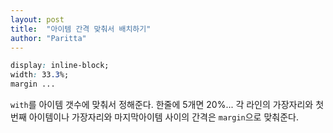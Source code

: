 ```yaml
---
layout: post
title:  "아이템 간격 맞춰서 배치하기"
author: "Paritta"
---
```


``` css
display: inline-block;
width: 33.3%;
margin ...
```

`with`를 아이템 갯수에 맞춰서 정해준다. 한줄에 5개면 20%... 각 라인의 가장자리와 첫번째 아이템이나 가장자리와 마지막아이템 사이의 간격은 `margin`으로 맞춰준다.